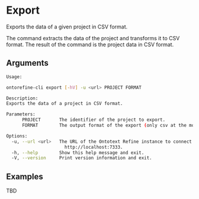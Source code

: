 # Export

Exports the data of a given project in CSV format.

The command extracts the data of the project and transforms it to CSV format.
The result of the command is the project data in CSV format.

## Arguments

```bash
Usage:

ontorefine-cli export [-hV] -u <url> PROJECT FORMAT

Description:
Exports the data of a project in CSV format.

Parameters:
      PROJECT       The identifier of the project to export.
      FORMAT        The output format of the export (only csv at the moment).

Options:
  -u, --url <url>   The URL of the Ontotext Refine instance to connect to, e.g.
                      http://localhost:7333.
  -h, --help        Show this help message and exit.
  -V, --version     Print version information and exit.
```

## Examples

TBD
